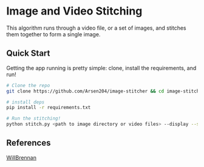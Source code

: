 # Image and Video Stitching
This algorithm runs through a video file, or a set of images, and stitches them together to form a single image.

## Quick Start
Getting the app running is pretty simple: clone, install the requirements, and run!

```bash
# Clone the repo
git clone https://github.com/Arsen204/image-stitcher && cd image-stitcher

# install deps
pip install -r requirements.txt

# Run the stitching!
python stitch.py <path to image directory or video files> --display --save
```

## References
[WillBrennan](https://github.com/WillBrennan/ImageStitching)
